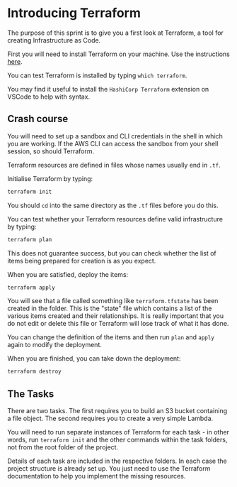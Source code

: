 # Introducing Terraform

The purpose of this sprint is to give you a first look at Terraform, a tool for creating Infrastructure as Code.

First you will need to install Terraform on your machine. Use the instructions [here](https://developer.hashicorp.com/terraform/tutorials/aws-get-started/install-cli).

You can test Terraform is installed by typing `which terraform`.

You may find it useful to install the `HashiCorp Terraform` extension on VSCode to help with syntax.

## Crash course
You will need to set up a sandbox and CLI credentials in the shell in which you are working. If the AWS CLI can access the sandbox from your shell session, so should Terraform.

Terraform resources are defined in files whose names usually end in `.tf`. 

Initialise Terraform by typing:
```bash
terraform init
```
You should `cd` into the same directory as the `.tf` files before you do this. 

You can test whether your Terraform resources define valid infrastructure by typing:
```bash
terraform plan
```
This does not guarantee success, but you can check whether the list of items being prepared for creation is as you expect.

When you are satisfied, deploy the items:
```bash
terraform apply
```

You will see that a file called something like `terraform.tfstate` has been created in the folder. This is the "state" file which contains a list of the various items created and their relationships. It is really important that you do not edit or delete this file or Terraform will lose track of what it has done.

You can change the definition of the items and then run `plan` and `apply` again to modify the deployment.

When you are finished, you can take down the deployment:
```bash
terraform destroy
```

## The Tasks
There are two tasks. The first requires you to build an S3 bucket containing a file object. The second requires you to create a very simple Lambda.

You will need to run separate instances of Terraform for each task - in other words, run `terraform init` and the other commands within the task folders, not from the root folder of the project.

Details of each task are included in the respective folders. In each case the project structure is already set up. You just need to use the Terraform documentation to help you implement the missing resources.

